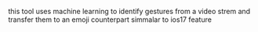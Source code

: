this tool uses machine learning to identify gestures from a video strem and transfer them to an emoji counterpart simmalar to ios17 feature
